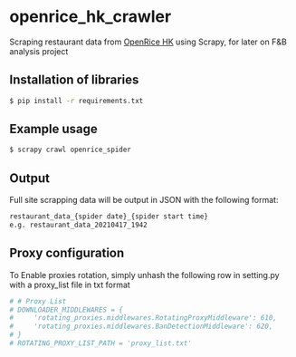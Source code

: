 # openrice_hk_crawler
Scraping restaurant data from [OpenRice HK](https://www.openrice.com/zh/hongkong) using Scrapy, for later on F&B analysis project

## Installation of libraries
``` bash
$ pip install -r requirements.txt
```

## Example usage

``` bash
$ scrapy crawl openrice_spider
``` 

## Output
Full site scrapping data will be output in JSON with the following format:

``` bash
restaurant_data_{spider date}_{spider start time}
e.g. restaurant_data_20210417_1942
``` 

## Proxy configuration
To Enable proxies rotation, simply unhash the following row in setting.py with a proxy_list file in txt format

``` bash
# # Proxy List
# DOWNLOADER_MIDDLEWARES = {
#     'rotating_proxies.middlewares.RotatingProxyMiddleware': 610,
#     'rotating_proxies.middlewares.BanDetectionMiddleware': 620,
# }
# ROTATING_PROXY_LIST_PATH = 'proxy_list.txt'
``` 

